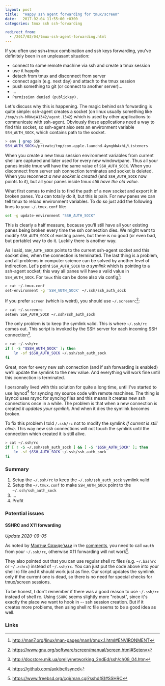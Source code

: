 ```yaml
---
layout: post
title:  "Happy ssh agent forwarding for tmux/screen"
date:   2017-02-04 11:55:00 +0300
categories: tmux ssh ssh-forwarding

redirect_from:
  - /2017/02/04/tmux-ssh-agent-forwarding.html
---
```


If you often use ssh+tmux combination and ssh keys forwarding, you've definitely been in an unpleasant situation:

* connect to some remote machine via ssh and create a tmux session
* use it happily
* detach from tmux and disconnect from server
* connect again (e.g. next day) and attach to the tmux session
* push something to git (or connect to another server)...
* ...
* `Permission denied (publickey).`

Let's discuss why this is happening. The magic behind ssh forwarding is quite simple: ssh-agent creates a socket (on linux usually something like `/tmp/ssh-hRNwjA1342/agent.1342`) which is used by other applications to communicate with ssh-agent. Obviously these applications need a way to find this socket, so ssh-agent also sets an environment variable `SSH_AUTH_SOCK`, which contains path to the socket.

```bash
> env | grep SSH_
SSH_AUTH_SOCK=/private/tmp/com.apple.launchd.4ymgbbAxhL/Listeners
```

When you create a new tmux session environment variables from current shell are captured and later used for every new window/pane. Thus all your panes inside tmux will have the same value of `SSH_AUTH_SOCK`. When you disconnect from server ssh connection terminates and socket is deleted. When you reconnect *a new socket is created* (and `SSH_AUTH_SOCK` now points to it), but all your panes inside tmux *still have the old value*.

What first comes to mind is to find the path of a new socket and export it in broken panes. You can totally do it, but this is pain. For new panes we can tell tmux to reload environment variables. To do so just add the following lines to your `~/.tmux.conf` file:

```bash
set -g update-environment "SSH_AUTH_SOCK"
```

This is clearly a half measure, because you'll still have all your existing panes being broken every time the ssh connection dies. We might want to modify `SSH_AUTH_SOCK` of existing panes, but there is no good (or even bad, but portable) way to do it. Luckily there is another way.

As I said, `SSH_AUTH_SOCK` points to the current ssh-agent socket and this socket dies, when the connection is terminated. The last thing is a problem, and all problems in computer science can be solved by another level of indirection. Let's point `SSH_AUTH_SOCK` to *a symlink* which is pointing to a ssh-agent socket; this way all panes will have a valid value in `SSH_AUTH_SOCK`. For `tmux` this can be done also via config[^1]:

```bash
> cat ~/.tmux.conf
set-environment -g 'SSH_AUTH_SOCK' ~/.ssh/ssh_auth_sock
```

If you prefer `screen` (which is weird), you should use `~/.screenrc`[^2]:

```bash
> cat ~/.screenrc
setenv SSH_AUTH_SOCK ~/.ssh/ssh_auth_sock
```

The only problem is to keep the symlink valid. This is where `~/.ssh/rc` comes out. This script is invoked by the SSH server for each incoming SSH connection[^3].

```bash
> cat ~/.ssh/rc
if [ -S "$SSH_AUTH_SOCK" ]; then
    ln -sf $SSH_AUTH_SOCK ~/.ssh/ssh_auth_sock
fi
```

Great, now for every new ssh connection (and if ssh forwarding is enabled) we'll update the symlink to the new value. And everything will work fine until this connection is terminated.

I personally lived with this solution for quite a long time, until I've started to use lsyncd[^4] for syncing my source code with remote machines. The thing is lsyncd uses rsync for syncing files and this means it creates new ssh connections once in a while. The problem is that when a new connection is created *it updates your symlink*. And when it dies the symlink becomes broken.

To fix this problem I told `/.ssh/rc` not to modify the symlink *if current is still alive*. This way new ssh connections will not touch the symlink until the connection which created it is still alive.

```bash
> cat ~/.ssh/rc
if [ ! -S ~/.ssh/ssh_auth_sock ] && [ -S "$SSH_AUTH_SOCK" ]; then
    ln -sf $SSH_AUTH_SOCK ~/.ssh/ssh_auth_sock
fi
```

### Summary

1. Setup the `~/.ssh/rc` to keep the `~/.ssh/ssh_auth_sock` symlink valid
2. Setup the `~/.tmux.conf` to make `SSH_AUTH_SOCK` point to the `~/.ssh/ssh_auth_sock`
3. ...
4. Profit

### Potential issues

#### SSHRC and X11 forwarding

*Update 2020-09-05*

As noted by [Маятчи Ҁязиде'мѧи](https://disqus.com/by/disqus_QJThfDd5Ae/) in the [comments](#comment-5047083317), you need to call `xauth` from your `~/.ssh/rc`, otherwise X11 forwarding will not work[^5].

They also pointed out that you can use regular shell rc files (e.g. `~/.bashrc` or `~/.zshrc`) instead of `~/.ssh/rc`. You can just put the code above into your shell rc file and it should work just as fine. Our script updates the symlimk only if the current one is dead, so there is no need for special checks for tmux/screen sessions.

To be honest, I don't remember if there was a good reason to use `~/.ssh/rc` instead of shell rc. Using `SSHRC` seems slightly more "robust", since it's exactly the place we want to hook in -- ssh session creation. But if it creates more problems, then using shell rc file seems to be a good idea as well.

### Links

[^1]: http://man7.org/linux/man-pages/man1/tmux.1.html#ENVIRONMENT
[^2]: https://www.gnu.org/software/screen/manual/screen.html#Setenv
[^3]: http://docstore.mik.ua/orelly/networking_2ndEd/ssh/ch08_04.htm
[^4]: https://github.com/axkibe/lsyncd
[^5]: https://www.freebsd.org/cgi/man.cgi?sshd(8)#SSHRC

